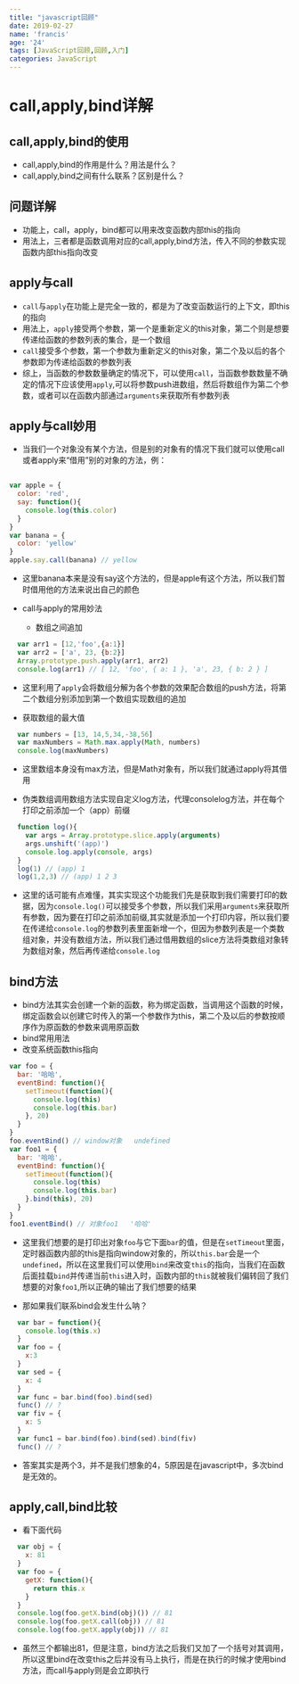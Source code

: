 ```yaml
---
title: "javascript回顾"
date: 2019-02-27
name: 'francis'
age: '24'
tags: [JavaScript回顾,回顾,入门]
categories: JavaScript
---
```


# call,apply,bind详解

## call,apply,bind的使用

- call,apply,bind的作用是什么？用法是什么？
- call,apply,bind之间有什么联系？区别是什么？

## 问题详解
- 功能上，call，apply，bind都可以用来改变函数内部this的指向
- 用法上，三者都是函数调用对应的call,apply,bind方法，传入不同的参数实现函数内部this指向改变

<!--more-->
## apply与call

- `call`与`apply`在功能上是完全一致的，都是为了改变函数运行的上下文，即this的指向
- 用法上，`apply`接受两个参数，第一个是重新定义的this对象，第二个则是想要传递给函数的参数列表的集合，是一个数组
- `call`接受多个参数，第一个参数为重新定义的this对象，第二个及以后的各个参数即为传递给函数的参数列表
- 综上，当函数的参数数量确定的情况下，可以使用`call`，当函数参数数量不确定的情况下应该使用`apply`,可以将参数push进数组，然后将数组作为第二个参数，或者可以在函数内部通过`arguments`来获取所有参数列表

## apply与call妙用

- 当我们一个对象没有某个方法，但是别的对象有的情况下我们就可以使用call或者apply来“借用”别的对象的方法，例：

```js
  
var apple = {
  color: 'red',
  say: function(){
    console.log(this.color)
  }
}
var banana = {
  color: 'yellow'
}
apple.say.call(banana) // yellow

```
- 这里banana本来是没有say这个方法的，但是apple有这个方法，所以我们暂时借用他的方法来说出自己的颜色

- call与apply的常用妙法
   - 数组之间追加

```js
  var arr1 = [12,'foo',{a:1}]
  var arr2 = ['a', 23, {b:2}]
  Array.prototype.push.apply(arr1, arr2)
  console.log(arr1) // [ 12, 'foo', { a: 1 }, 'a', 23, { b: 2 } ]
```
   - 这里利用了`apply`会将数组分解为各个参数的效果配合数组的push方法，将第二个数组分别添加到第一个数组实现数组的追加
  
   - 获取数组的最大值

```js
  var numbers = [13, 14,5,34,-38,56]
  var maxNumbers = Math.max.apply(Math, numbers)
  console.log(maxNumbers)
```

   - 这里数组本身没有max方法，但是Math对象有，所以我们就通过apply将其借用

   - 伪类数组调用数组方法实现自定义log方法，代理consolelog方法，并在每个打印之前添加一个（app）前缀
   
```js
  function log(){
    var args = Array.prototype.slice.apply(arguments)
    args.unshift('(app)')
    console.log.apply(console, args) 
  }
  log(1) // (app) 1
  log(1,2,3) // (app) 1 2 3
```

   - 这里的话可能有点难懂，其实实现这个功能我们先是获取到我们需要打印的数据，因为`console.log()`可以接受多个参数，所以我们采用`arguments`来获取所有参数，因为要在打印之前添加前缀,其实就是添加一个打印内容，所以我们要在传递给`console.log`的参数列表里面新增一个，但因为参数列表是一个类数组对象，并没有数组方法，所以我们通过借用数组的slice方法将类数组对象转为数组对象，然后再传递给`console.log`

## bind方法

- bind方法其实会创建一个新的函数，称为绑定函数，当调用这个函数的时候，绑定函数会以创建它时传入的第一个参数作为this，第二个及以后的参数按顺序作为原函数的参数来调用原函数
- bind常用用法
- 改变系统函数this指向

```js
var foo = {
  bar: '哈哈',
  eventBind: function(){
    setTimeout(function(){
      console.log(this)
      console.log(this.bar)
    }, 20)
  }
}
foo.eventBind() // window对象   undefined
var foo1 = {
  bar: '哈哈',
  eventBind: function(){
    setTimeout(function(){
      console.log(this)
      console.log(this.bar)
    }.bind(this), 20)
  }
}
foo1.eventBind() // 对象foo1   '哈哈'
```

   - 这里我们想要的是打印出对象`foo`与它下面`bar`的值，但是在`setTimeout`里面，定时器函数内部的this是指向window对象的，所以`this.bar`会是一个`undefined`，所以在这里我们可以使用`bind`来改变`this`的指向，当我们在函数后面挂载`bind`并传递当前`this`进入时，函数内部的`this`就被我们偏转回了我们想要的对象`foo1`,所以正确的输出了我们想要的结果

   - 那如果我们联系bind会发生什么呐？
   
```js
  var bar = function(){
    console.log(this.x)
  }
  var foo = {
    x:3
  }
  var sed = {
    x: 4
  }
  var func = bar.bind(foo).bind(sed)
  func() // ?
  var fiv = {
    x: 5
  }
  var func1 = bar.bind(foo).bind(sed).bind(fiv)
  func() // ?
```
   - 答案其实是两个3，并不是我们想象的4，5原因是在javascript中，多次bind是无效的。

## apply,call,bind比较

- 看下面代码

```js
  var obj = {
    x: 81
  }
  var foo = {
    getX: function(){
      return this.x
    }
  }
  console.log(foo.getX.bind(obj)()) // 81
  console.log(foo.getX.call(obj)) // 81
  console.log(foo.getX.apply(obj)) // 81
```
- 虽然三个都输出81，但是注意，bind方法之后我们又加了一个括号对其调用，所以这里bind在改变this之后并没有马上执行，而是在执行的时候才使用bind方法，而call与apply则是会立即执行






